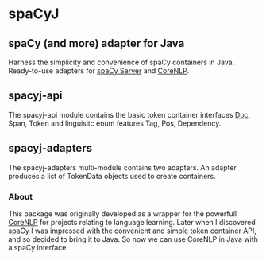 # spaCyJ
## spaCy (and more) adapter for Java

Harness the simplicity and convenience of spaCy containers in Java.
Ready-to-use adapters for [spaCy Server](https://github.com/neelkamath/spacy-server) and [CoreNLP](https://github.com/stanfordnlp/CoreNLP).

## spacyj-api

The spacyj-api module contains the basic token container interfaces [Doc](https://github.com/manzurola/spacy-java/blob/6a6995ab56039823b00e2fa5dc01159f503f608d/spacyj-api/src/main/java/edu/guym/spacyj/api/containers/Doc.java), Span, Token and linguisitc enum features Tag, Pos, Dependency.

## spacyj-adapters

The spacyj-adapters multi-module contains two adapters. An adapter produces a list of TokenData objects used to create containers.

### About
This package was originally developed as a wrapper for the powerfull [CoreNLP](https://github.com/stanfordnlp/CoreNLP) for projects relating to language learning. Later when I discovered spaCy I was impressed with the convenient and simple token container API, and so decided to bring it to Java. So now we can use CoreNLP in Java with a spaCy interface.

